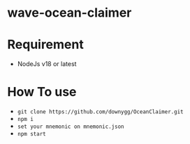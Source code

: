 # wave-ocean-claimer
# Requirement
- NodeJs v18 or latest

# How To use
- ```git clone https://github.com/downygg/OceanClaimer.git```
- ```npm i```
- ```set your mnemonic on mnemonic.json```
- ```npm start```
